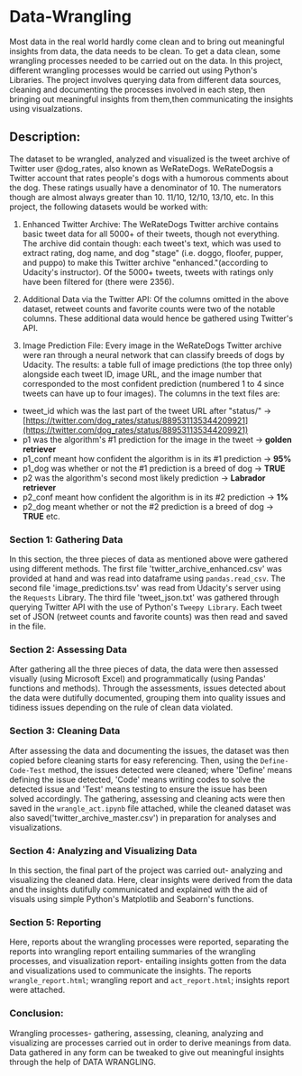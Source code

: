 # Data-Wrangling
Most data in the real world hardly come clean and to bring out meaningful insights from data, the data needs to be clean. To get a data clean, some wrangling processes needed to be carried out on the data. In this project, different wrangling processes would be carried out using Python's Libraries. The project involves querying data from different data sources, cleaning and documenting the processes involved in each step, then bringing out meaningful insights from them,then communicating the insights using visualzations.
## Description:
The dataset to be wrangled, analyzed and visualized is the tweet archive of Twitter user @dog_rates, also known as WeRateDogs.
WeRateDogsis a Twitter account that rates people's dogs with a humorous comments about the dog. These ratings usually have a denominator of 10. The numerators though are almost always greater than 10. 11/10, 12/10, 13/10, etc.
In this project, the following datasets would be worked with: 
1. Enhanced Twitter Archive: 
The WeRateDogs Twitter archive contains basic tweet data for all 5000+ of their tweets, though not everything. The archive did contain though: each tweet's text, which was used to extract rating, dog name, and dog "stage" (i.e. doggo, floofer, pupper, and puppo) to make this Twitter archive "enhanced."(according to Udacity's instructor). Of the 5000+ tweets, tweets with ratings only have been filtered for (there were 2356).

2. Additional Data via the Twitter API:
Of the columns omitted in the above dataset, retweet counts and favorite counts were two of the notable columns. These additional data would hence be gathered using Twitter's API.

3. Image Prediction File:
Every image in the WeRateDogs Twitter archive were ran through a neural network that can classify breeds of dogs by Udacity. The results: a table full of image predictions (the top three only) alongside each tweet ID, image URL, and the image number that corresponded to the most confident prediction (numbered 1 to 4 since tweets can have up to four images).
The columns in the text files are:
* tweet_id which was the last part of the tweet URL after "status/" → [https://twitter.com/dog_rates/status/889531135344209921](https://twitter.com/dog_rates/status/889531135344209921)
* p1 was the algorithm's #1 prediction for the image in the tweet → **golden retriever**
* p1_conf meant how confident the algorithm is in its #1 prediction → **95%**
* p1_dog was whether or not the #1 prediction is a breed of dog → **TRUE**
* p2 was the algorithm's second most likely prediction → **Labrador retriever**
* p2_conf meant how confident the algorithm is in its #2 prediction → **1%**
* p2_dog meant whether or not the #2 prediction is a breed of dog → **TRUE**
etc.
### Section 1: Gathering Data
In this section, the three pieces of data as mentioned above were gathered using different methods. The first file 'twitter_archive_enhanced.csv' was provided at hand and was read into dataframe using `pandas.read_csv`.
The second file 'image_predictions.tsv' was read from Udacity's server using the `Requests` Library.
The third file 'tweet_json.txt' was gathered through querying Twitter API with the use of Python's `Tweepy Library`. Each tweet set of JSON (retweet counts and favorite counts) was then read and saved in the file.
### Section 2: Assessing Data
After gathering all the three pieces of data, the data were then assessed visually (using Microsoft Excel) and programmatically (using Pandas' functions and methods). Through the assessments, issues detected about the data were dutifully documented, grouping them into quality issues and tidiness issues depending on the rule of clean data violated.
### Section 3: Cleaning Data
After assessing the data and documenting the issues, the dataset was then copied before cleaning starts for easy referencing. Then, using the `Define-Code-Test` method, the issues detected were cleaned; where 'Define' means defining the issue detected, 'Code' means writing codes to solve the detected issue and 'Test' means testing to ensure the issue has been solved accordingly.
The gathering, assessing and cleaning acts were then saved in the `wrangle_act.ipynb` file attached, while the cleaned dataset was also saved('twitter_archive_master.csv') in preparation for analyses and visualizations.
### Section 4: Analyzing and Visualizing Data
In this section, the final part of the project was carried out- analyzing and visualizing the cleaned data. Here, clear insights were derived from the data and the insights dutifully communicated and explained with the aid of visuals using simple Python's Matplotlib and Seaborn's functions.
### Section 5: Reporting
Here, reports about the wrangling processes were reported, separating the reports into wrangling report entailing summaries of the wrangling processes, and visualization report- entailing insights gotten from the data and visualizations used to communicate the insights. The reports `wrangle_report.html`; wrangling report and `act_report.html`; insights report were attached.
### Conclusion:
Wrangling processes- gathering, assessing, cleaning, analyzing and visualizing are processes carried out in order to derive meanings from data. Data gathered in any form can be tweaked to give out meaningful insights through the help of DATA WRANGLING.
